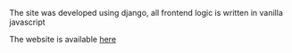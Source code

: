 The site was developed using django, all frontend logic is written in vanilla javascript

The website is available [here](http://stroy-penoplast.ru/)
